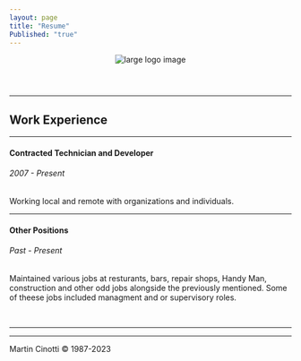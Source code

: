 ```yaml
---
layout: page
title: "Resume"
Published: "true"
---
```


<head>
  <!-- Basic Needs -->
  <meta charset="UTF-8" />
  <meta name="viewport" content="width=device-width, initial-scale=1.0" />
  <meta name="Description" content="Enter your description here" />
  <link rel="stylesheet" href="https://cdnjs.cloudflare.com/ajax/libs/bootswatch/4.6.0/darkly/bootstrap.min.css"
    crossorigin="anonymous" />
  <link rel="stylesheet" href="https://cdnjs.cloudflare.com/ajax/libs/font-awesome/5.15.2/css/all.min.css"
    crossorigin="anonymous" />

  <!-- Favicon -->
  <link rel="icon" type="image/png" href="assets/img/favicon.ico" />
  <link rel="apple-touch-icon" sizes="180x180" href="assets/img/favicon/apple-touch-icon.png" />
  <link rel="icon" type="image/png" sizes="32x32" href="assets/img/favicon-32x32.png" />
  <link rel="icon" type="image/png" sizes="16x16" href="assets/img/favicon-16x16.png" />
  <link rel="manifest" href="manifest.webmanifest" />

 <!-- MagicPuddle CSS -->
  <link href='https://d33wubrfki0l68.cloudfront.net/bundles/d32625a34617df2b5daf9728883f08c5dd7ac0d8.css' rel='stylesheet'/>
  <link rel="stylesheet" href="https://cdnjs.cloudflare.com/ajax/libs/font-awesome/6.0.0/css/all.min.css" integrity="sha512-9usAa10IRO0HhonpyAIVpjrylPvoDwiPUiKdWk5t3PyolY1cOd4DSE0Ga+ri4AuTroPR5aQvXU9xC6qOPnzFeg==" crossorigin="anonymous" referrerpolicy="no-referrer" />
<!-- End MagicPuddle CSS -->
  
<!-- Page Name -->
  <title>
    Martin Cinotti
  </title>
</head>

<body>
  <header id="home">
    <!-- Begin Main Body -->
    <main id="main-content">
      <!-- Banner Begin-->
        <div height="250px">
          <div class="card-img-top">
            <img class="container" src="https://d33wubrfki0l68.cloudfront.net/de4370d1131de37bf7757a6bd5f3dda0e7d5f448/94c9a/assets/img/mc-galaxy-banner.png" alt="large logo image"/>
          </div>
        </div>
      <!-- Banner End -->
  </header>

<!-- Main Card Start-->
<div class="col-xs-8 col-sm-8 col-md-8 col-lg-8">
  <hr>
  <div class="card">
    <div class="card-body">
      <h2>Work Experience</h2>
        <hr>
      <h4>Contracted Technician and Developer</h4>
        <h6>2007 - Present</h6>
      <p>
        Working local and remote with organizations and individuals.
      </p>
        <hr>
      <h4>Other Positions</h4>
        <h6>Past - Present</h6>
          <p>
          Maintained various jobs at resturants, bars, repair shops, Handy Man, construction and other odd jobs alongside the previously mentioned.
          Some of theese jobs included managment and or supervisory roles. 
          </p>
    </div>
  </div>
<br>
</div>
<hr>
</main>
<hr>
<!-- Main Card End -->
    
<!-- Begin Footer -->
<footer class="footer">
  <div id="badges" class="badges">
    <!-- Place Badges Here -->
  </div>
  <div class="credits">
    <p>Martin Cinotti © 1987-2023</p>
  </div>
</footer>
<!-- End Footer -->
 <!-- Script section -->
 <script type="text/javascript">
  $("#navId a").click((e) => {
    e.preventDefault();
    $(this).tab("show");
  });
</script>
<script crossorigin="anonymous"
  src="https://cdnjs.cloudflare.com/ajax/libs/jquery/3.5.1/jquery.slim.min.js"></script>
<script crossorigin="anonymous"
  src="https://cdnjs.cloudflare.com/ajax/libs/popper.js/1.16.1/umd/popper.min.js"></script>
<script crossorigin="anonymous"
  src="https://cdnjs.cloudflare.com/ajax/libs/twitter-bootstrap/4.6.0/js/bootstrap.min.js"></script>

<!-- Script Section -->
</body>

</html>